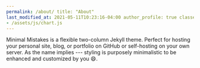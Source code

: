 ```yaml
---
permalink: /about/ title: "About"
last_modified_at: 2021-05-11T10:23:16-04:00 author_profile: true classes: wide page_js:
- /assets/js/chart.js
---
```


Minimal Mistakes is a flexible two-column Jekyll theme. Perfect for hosting your personal site, blog, or portfolio on
GitHub or self-hosting on your own server. As the name implies --- styling is purposely minimalistic to be enhanced and
customized by you :smile:.

[//]: # (<canvas id="myChart" style="margin: 0 auto;"></canvas>)

[//]: # ()

[//]: # (### Language Activities)

[//]: # ()

[//]: # (<div>)

[//]: # (    <figure>)

[//]: # (        <embed src="https://wakatime.com/share/@be3a3e41-13fd-45af-9359-ab80bf63e454/909edad6-882c-4d59-9d54-fdb3aab8c7e8.svg"/>)

[//]: # (    </figure>)

[//]: # (</div>)

[//]: # ()

[//]: # (### Editor Activities)

[//]: # ()

[//]: # (<figure>)

[//]: # (    <embed src="https://wakatime.com/share/@be3a3e41-13fd-45af-9359-ab80bf63e454/27a87e96-f3f4-4d72-835e-96d618ab63cc.svg"/>)

[//]: # (</figure>)

[//]: # ()

[//]: # (### Operation Systems)

[//]: # ()

[//]: # (<figure>)

[//]: # (    <embed src="https://wakatime.com/share/@be3a3e41-13fd-45af-9359-ab80bf63e454/da707e32-ff10-4fae-8b98-caa38767dba0.svg"/>)

[//]: # (</figure>)

[//]: # ()

[//]: # (### Categories)

[//]: # ()

[//]: # (<figure>)

[//]: # (    <embed src="https://wakatime.com/share/@be3a3e41-13fd-45af-9359-ab80bf63e454/2bafbcbb-af7d-42fc-87f7-06ae10a8d61e.svg" />)

[//]: # (</figure>)
